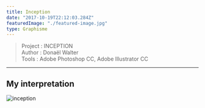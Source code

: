 ```yaml
---
title: Inception
date: "2017-10-19T22:12:03.284Z"
featuredImage: "./featured-image.jpg"
type: Graphisme
---
```

>Project : INCEPTION<br>
>Author : Donaël Walter <br>
>Tools : Adobe Photoshop CC, Adobe Illustrator CC
----------------------------------------------------------

## My interpretation
![inception](https://mir-s3-cdn-cf.behance.net/project_modules/max_1200/0cc24557917653.59e8a5888a078.png)
